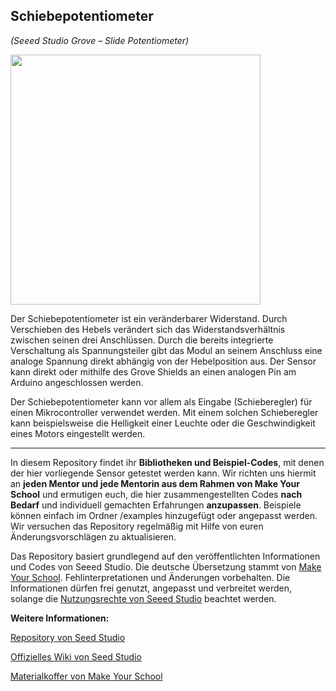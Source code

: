 Schiebepotentiometer
----
*(Seeed Studio Grove – Slide Potentiometer)*

<img src=https://www.makeyourschool.de/wp-content/uploads/2018/10/23_schiebepotentiometer-1024x1024.jpg width=400px>

Der Schiebepotentiometer ist ein veränderbarer Widerstand. Durch Verschieben des Hebels verändert sich das Widerstandsverhältnis zwischen seinen drei Anschlüssen. Durch die bereits integrierte Verschaltung als Spannungsteiler gibt das Modul an seinem Anschluss eine analoge Spannung direkt abhängig von der Hebelposition aus. Der Sensor kann direkt oder mithilfe des Grove Shields an einen analogen Pin am Arduino angeschlossen werden.

Der Schiebepotentiometer kann vor allem als Eingabe (Schieberegler) für einen Mikrocontroller verwendet werden. Mit einem solchen Schieberegler kann beispielsweise die Helligkeit einer Leuchte oder die Geschwindigkeit eines Motors eingestellt werden.

----

In diesem Repository findet ihr **Bibliotheken und Beispiel-Codes**, mit denen der hier vorliegende Sensor getestet werden kann. Wir richten uns hiermit an **jeden Mentor und jede Mentorin aus dem Rahmen von Make Your School** und ermutigen euch, die hier zusammengestellten Codes **nach Bedarf** und individuell gemachten Erfahrungen **anzupassen**. Beispiele können einfach im Ordner /examples hinzugefügt oder angepasst werden. Wir versuchen das Repository regelmäßig mit Hilfe von euren Änderungsvorschlägen zu aktualisieren.

Das Repository basiert grundlegend auf den veröffentlichten Informationen und Codes von Seeed Studio. 
Die deutsche Übersetzung stammt von [Make Your School](https://www.makeyourschool.de/). Fehlinterpretationen und Änderungen vorbehalten. Die Informationen dürfen frei genutzt, angepasst und verbreitet werden, solange die [Nutzungsrechte von Seeed Studio](https://github.com/Seeed-Studio/Grove_Dust_Sensor/blob/master/License.txt) beachtet werden. 

**Weitere Informationen:**

[Repository von Seed Studio](https://github.com/Seeed-Studio/)

[Offizielles Wiki von Seed Studio](http://wiki.seeedstudio.com/Grove/)

[Materialkoffer von Make Your School](https://www.makeyourschool.de/material/)
